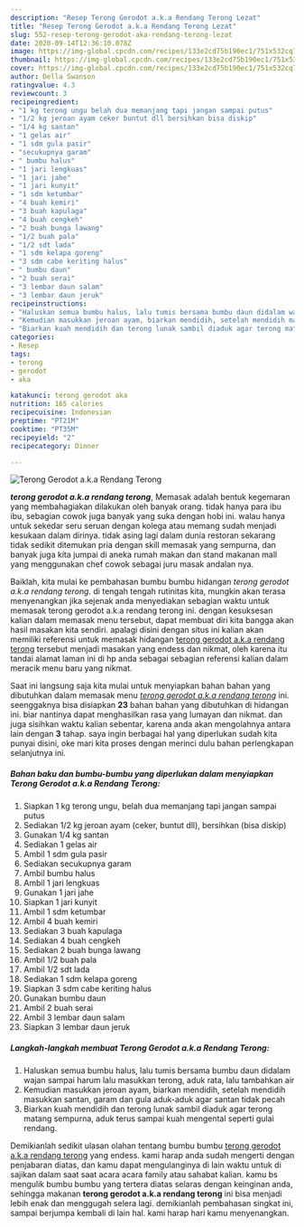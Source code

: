 ```yaml
---
description: "Resep Terong Gerodot a.k.a Rendang Terong Lezat"
title: "Resep Terong Gerodot a.k.a Rendang Terong Lezat"
slug: 552-resep-terong-gerodot-aka-rendang-terong-lezat
date: 2020-09-14T12:36:10.078Z
image: https://img-global.cpcdn.com/recipes/133e2cd75b190ec1/751x532cq70/terong-gerodot-aka-rendang-terong-foto-resep-utama.jpg
thumbnail: https://img-global.cpcdn.com/recipes/133e2cd75b190ec1/751x532cq70/terong-gerodot-aka-rendang-terong-foto-resep-utama.jpg
cover: https://img-global.cpcdn.com/recipes/133e2cd75b190ec1/751x532cq70/terong-gerodot-aka-rendang-terong-foto-resep-utama.jpg
author: Della Swanson
ratingvalue: 4.3
reviewcount: 3
recipeingredient:
- "1 kg terong ungu belah dua memanjang tapi jangan sampai putus"
- "1/2 kg jeroan ayam ceker buntut dll bersihkan bisa diskip"
- "1/4 kg santan"
- "1 gelas air"
- "1 sdm gula pasir"
- "secukupnya garam"
- " bumbu halus"
- "1 jari lengkuas"
- "1 jari jahe"
- "1 jari kunyit"
- "1 sdm ketumbar"
- "4 buah kemiri"
- "3 buah kapulaga"
- "4 buah cengkeh"
- "2 buah bunga lawang"
- "1/2 buah pala"
- "1/2 sdt lada"
- "1 sdm kelapa goreng"
- "3 sdm cabe keriting halus"
- " bumbu daun"
- "2 buah serai"
- "3 lembar daun salam"
- "3 lembar daun jeruk"
recipeinstructions:
- "Haluskan semua bumbu halus, lalu tumis bersama bumbu daun didalam wajan sampai harum lalu masukkan terong, aduk rata, lalu tambahkan air"
- "Kemudian masukkan jeroan ayam, biarkan mendidih, setelah mendidih masukkan santan, garam dan gula aduk-aduk agar santan tidak pecah"
- "Biarkan kuah mendidih dan terong lunak sambil diaduk agar terong matang sempurna, aduk terus sampai kuah mengental seperti gulai rendang."
categories:
- Resep
tags:
- terong
- gerodot
- aka

katakunci: terong gerodot aka 
nutrition: 165 calories
recipecuisine: Indonesian
preptime: "PT21M"
cooktime: "PT35M"
recipeyield: "2"
recipecategory: Dinner

---
```



![Terong Gerodot a.k.a Rendang Terong](https://img-global.cpcdn.com/recipes/133e2cd75b190ec1/751x532cq70/terong-gerodot-aka-rendang-terong-foto-resep-utama.jpg)

<b><i>terong gerodot a.k.a rendang terong</i></b>, Memasak adalah bentuk kegemaran yang membahagiakan dilakukan oleh banyak orang. tidak hanya para ibu ibu, sebagian cowok juga banyak yang suka dengan hobi ini. walau hanya untuk sekedar seru seruan dengan kolega atau memang sudah menjadi kesukaan dalam dirinya. tidak asing lagi dalam dunia restoran sekarang tidak sedikit ditemukan pria dengan skill memasak yang sempurna, dan banyak juga kita jumpai di aneka rumah makan dan stand makanan mall yang menggunakan chef cowok sebagai juru masak andalan nya.



Baiklah, kita mulai ke pembahasan bumbu bumbu hidangan <i>terong gerodot a.k.a rendang terong</i>. di tengah tengah rutinitas kita, mungkin akan terasa menyenangkan jika sejenak anda menyediakan sebagian waktu untuk memasak terong gerodot a.k.a rendang terong ini. dengan kesuksesan kalian dalam memasak menu tersebut, dapat membuat diri kita bangga akan hasil masakan kita sendiri. apalagi disini dengan situs ini kalian akan memiliki referensi untuk memasak hidangan <u>terong gerodot a.k.a rendang terong</u> tersebut menjadi masakan yang endess dan nikmat, oleh karena itu tandai alamat laman ini di hp anda sebagai sebagian referensi kalian dalam meracik menu baru yang nikmat.


Saat ini langsung saja kita mulai untuk menyiapkan bahan bahan yang dibutuhkan dalam memasak menu <u><i>terong gerodot a.k.a rendang terong</i></u> ini. seenggaknya bisa disiapkan <b>23</b> bahan bahan yang dibutuhkan di hidangan ini. biar nantinya dapat menghasilkan rasa yang lumayan dan nikmat. dan juga sisihkan waktu kalian sebentar, karena anda akan mengolahnya antara lain dengan <b>3</b> tahap. saya ingin berbagai hal yang diperlukan sudah kita punyai disini, oke mari kita proses dengan merinci dulu bahan perlengkapan selanjutnya ini.

<!--inarticleads1-->

##### Bahan baku dan bumbu-bumbu yang diperlukan dalam menyiapkan Terong Gerodot a.k.a Rendang Terong:

1. Siapkan 1 kg terong ungu, belah dua memanjang tapi jangan sampai putus
1. Sediakan 1/2 kg jeroan ayam (ceker, buntut dll), bersihkan (bisa diskip)
1. Gunakan 1/4 kg santan
1. Sediakan 1 gelas air
1. Ambil 1 sdm gula pasir
1. Sediakan secukupnya garam
1. Ambil  bumbu halus
1. Ambil 1 jari lengkuas
1. Gunakan 1 jari jahe
1. Siapkan 1 jari kunyit
1. Ambil 1 sdm ketumbar
1. Ambil 4 buah kemiri
1. Sediakan 3 buah kapulaga
1. Sediakan 4 buah cengkeh
1. Sediakan 2 buah bunga lawang
1. Ambil 1/2 buah pala
1. Ambil 1/2 sdt lada
1. Sediakan 1 sdm kelapa goreng
1. Siapkan 3 sdm cabe keriting halus
1. Gunakan  bumbu daun
1. Ambil 2 buah serai
1. Ambil 3 lembar daun salam
1. Siapkan 3 lembar daun jeruk




<!--inarticleads2-->

##### Langkah-langkah membuat Terong Gerodot a.k.a Rendang Terong:

1. Haluskan semua bumbu halus, lalu tumis bersama bumbu daun didalam wajan sampai harum lalu masukkan terong, aduk rata, lalu tambahkan air
1. Kemudian masukkan jeroan ayam, biarkan mendidih, setelah mendidih masukkan santan, garam dan gula aduk-aduk agar santan tidak pecah
1. Biarkan kuah mendidih dan terong lunak sambil diaduk agar terong matang sempurna, aduk terus sampai kuah mengental seperti gulai rendang.




Demikianlah sedikit ulasan olahan tentang bumbu bumbu <u>terong gerodot a.k.a rendang terong</u> yang endess. kami harap anda sudah mengerti dengan penjabaran diatas, dan kamu dapat mengulanginya di lain waktu untuk di sajikan dalam saat saat acara acara family atau sahabat kalian. kamu bs mengulik bumbu bumbu yang tertera diatas selaras dengan keinginan anda, sehingga makanan <b>terong gerodot a.k.a rendang terong</b> ini bisa menjadi lebih enak dan menggugah selera lagi. demikianlah pembahasan singkat ini, sampai berjumpa kembali di lain hal. kami harap hari kamu menyenangkan.
